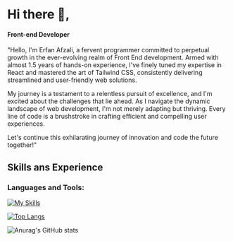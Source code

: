 # Hi there 👋, 
#### Front-end Developer

"Hello, I'm Erfan Afzali, a fervent programmer committed to perpetual growth in the ever-evolving realm of Front End development. Armed with almost 1.5 years of hands-on experience, I've finely tuned my expertise in React and mastered the art of Tailwind CSS, consistently delivering streamlined and user-friendly web solutions.

My journey is a testament to a relentless pursuit of excellence, and I'm excited about the challenges that lie ahead. As I navigate the dynamic landscape of web development, I'm not merely adapting but thriving. Every line of code is a brushstroke in crafting efficient and compelling user experiences.

Let's continue this exhilarating journey of innovation and code the future together!"



## Skills ans Experience

<h3 align="left">Languages and Tools:</h3>


 

 [![My Skills](https://skillicons.dev/icons?i=html,css,js,tailwind,react,ts,git,github,redux,postman,vite,vscode,figma,regex)](https://skillicons.dev)


[![Top Langs](https://github-readme-stats.vercel.app/api/top-langs/?username=erfanafzali)](https://github.com/anuraghazra/github-readme-stats)

![Anurag's GitHub stats](https://github-readme-stats.vercel.app/api?username=erfanafzali&show_icons=true&theme=merko)

  



 

 


 






